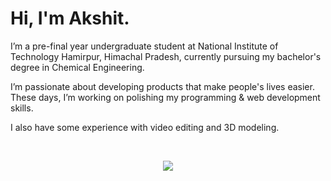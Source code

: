<h1>Hi, I'm Akshit.</h1>

I’m a pre-final year undergraduate student at National Institute of Technology Hamirpur, Himachal Pradesh, currently pursuing my bachelor's degree in Chemical Engineering. 

I’m passionate about developing products that make people's lives easier. These days, I’m working on polishing my programming & web development skills.

I also have some experience with video editing and 3D modeling.


‎


<!--   GitHub Readme Stats -->

<!-- ![Akshit's GitHub stats](https://github-readme-stats.vercel.app/api?username=akshzyx&count_private=true&show_icons=true&theme=dark)

<p align="center"> <img Src="http://github-readme-streak-stats.vercel.com?user=akshzyx&theme=dark&" /> -->


[<p href="https://github.com/anuraghazra/github-readme-stats" align="center"><img align="center" src="https://github-readme-stats.vercel.app/api/top-langs/?username=akshzyx&layout=compact&theme=dark" /></p>](https://github.com/akshzyx)
